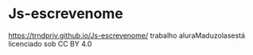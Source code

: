 # Js-escrevenome
https://trndpriv.github.io/Js-escrevenome/
trabalho aluraMaduzolasestá licenciado sob CC BY 4.0
